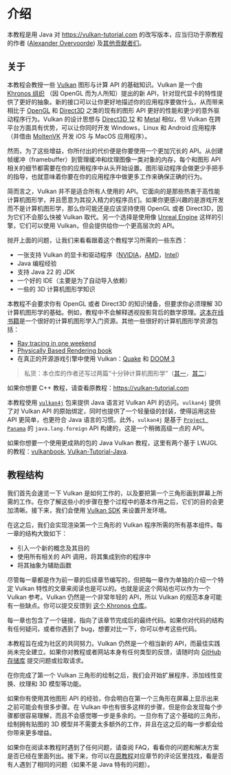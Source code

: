 # 介绍

本教程是用 Java 对 <https://vulkan-tutorial.com> 的改写版本，应当归功于原教程的作者 ([Alexander Overvoorde](https://github.com/Overv)) 及[其他贡献者们](https://github.com/Overv/VulkanTutorial/graphs/contributors)。

## 关于

本教程会教授一些 [Vulkan](https://khronos.org/vulkan) 图形与计算 API 的基础知识。Vulkan 是一个由 [Khronos 组织](https://www.khronos.org/) （因 OpenGL 而为人所知）提出的新 API，针对现代显卡的特性提供了更好的抽象。新的接口可以让你更好地描述你的应用程序要做什么，从而带来相比于 [OpenGL](https://en.wikipedia.org/wiki/OpenGL) 和 [Direct3D](https://en.wikipedia.org/wiki/Direct3D) 之类的现有的图形 API 更好的性能和更少的意外驱动程序行为。Vulkan 的设计思想与 [Direct3D 12](https://en.wikipedia.org/wiki/Direct3D#Direct3D_12) 和 [Metal](https://en.wikipedia.org/wiki/Metal_(API)) 相似，但 Vulkan 在跨平台方面具有优势，可以让你同时开发 Windows，Linux 和 Android 应用程序（并借由 [MoltenVK](https://github.com/KhronosGroup/MoltenVK) 开发 iOS 与 MacOS 应用程序）。

然而，为了这些增益，你所付出的代价便是你要使用一个更加冗长的 API。从创建帧缓冲（framebuffer）到管理缓冲和纹理图像一类对象的内存，每个和图形 API 相关的细节都需要在你的应用程序中从头开始设置。图形驱动程序会做更少手把手的指导，也就意味着你要在你的应用程序中做更多工作来确保正确的行为。

简而言之，Vulkan 并不是适合所有人使用的 API。它面向的是那些热衷于高性能计算机图形学，并且愿意为其投入精力的程序员们。如果你更感兴趣的是游戏开发而不是计算机图形学，那么你可能还是应该坚持使用 OpenGL 或者 Direct3D，因为它们不会那么快被 Vulkan 取代。另一个选择是使用像 [Unreal Engine](https://en.wikipedia.org/wiki/Unreal_Engine#Unreal_Engine_4) 这样的引擎，它们可以使用 Vulkan，但会提供给你一个更高层次的 API。

抛开上面的问题，让我们来看看跟着这个教程学习所需的一些东西：

* 一张支持 Vulkan 的显卡和驱动程序（[NVIDIA](https://developer.nvidia.com/vulkan-driver)，[AMD](http://www.amd.com/en-us/innovations/software-technologies/technologies-gaming/vulkan)，[Intel](https://software.intel.com/en-us/blogs/2016/03/14/new-intel-vulkan-beta-1540204404-graphics-driver-for-windows-78110-1540)）
* Java 编程经验
* 支持 Java 22 的 JDK
* 一个好的 IDE（主要是为了自动导入依赖）
* 一些的 3D 计算机图形学知识

本教程不会要求你有 OpenGL 或者 Direct3D 的知识储备，但要求你必须理解 3D 计算机图形学的基础。例如，教程中不会解释透视投影背后的数学原理。[这本在线书籍](https://paroj.github.io/gltut/)是一个很好的计算机图形学入门资源。其他一些很好的计算机图形学资源包括：

* [Ray tracing in one weekend](https://raytracing.github.io/books/RayTracingInOneWeekend.html)
* [Physically Based Rendering book](http://www.pbr-book.org/)
* 在真正的开源游戏引擎中使用 Vulkan：[Quake](https://github.com/Novum/vkQuake) 和 [DOOM 3](https://github.com/DustinHLand/vkDOOM3)

> 私货：本仓库的作者还写过两篇“十分钟计算机图形学”（[其一](https://self.icey.tech/#/blog/1690381815-10-minutes-computer-graphics)，[其二](https://self.icey.tech/#/blog/1690614312-10-minutes-computer-graphics-2)）

如果你想要 C++ 教程，请查看原教程：<https://vulkan-tutorial.com>

本教程使用 [`vulkan4j`](https://github.com/chuigda/vulkan4j) 包来提供 Java 语言对 Vulkan API 的访问。`vulkan4j` 提供了对 Vulkan API 的原始绑定，同时也提供了一个轻量级的封装，使得运用这些 API 更简单，也更符合 Java 语言的习惯。此外，`vulkan4j` 是基于 [`Project Panama`](https://openjdk.java.net/projects/panama/) 的 `java.lang.foreign` API 构建的，这是一个稍微高级一点的 API。

如果你想要一个使用更成熟的包的 Java Vulkan 教程，这里有两个基于 LWJGL 的教程：[vulkanbook](https://github.com/lwjglgamedev/vulkanbook/tree/master), [Vulkan-Tutorial-Java](https://github.com/Naitsirc98/Vulkan-Tutorial-Java).

## 教程结构

我们首先会速览一下 Vulkan 是如何工作的，以及要把第一个三角形画到屏幕上所需的工作。在你了解这些小的步骤在整个过程中的基本作用之后，它们的目的会更加清晰。接下来，我们会使用 [Vulkan SDK](https://lunarg.com/vulkan-sdk/) 来设置开发环境。

在这之后，我们会实现渲染第一个三角形的 Vulkan 程序所需的所有基本组件。每一章的结构大致如下：

* 引入一个新的概念及其目的
* 使用所有相关的 API 调用，将其集成到你的程序中
* 将其抽象为辅助函数

尽管每一章都是作为前一章的后续章节编写的，但把每一章作为单独的介绍一个特定 Vulkan 特性的文章来阅读也是可以的。也就是说这个网站也可以作为一个 Vulkan 参考。Vulkan 仍然是一个非常年轻的 API，所以 Vulkan 的规范本身可能有一些缺点。你可以提交反馈到 [这个 Khronos 仓库](https://github.com/KhronosGroup/Vulkan-Docs)。

每一章也包含了一个链接，指向了该章节完成后的最终代码。如果你对代码的结构有任何疑问，或者你遇到了 bug，想要对比一下，你可以参考这些代码。

本教程旨在成为社区的共同努力。Vulkan 仍然是一个相当新的 API，而最佳实践尚未完全建立。如果你对教程或者网站本身有任何类型的反馈，请随时向 [GitHub 存储库](https://github.com/chuigda/vulkan4j) 提交问题或拉取请求。

在你完成了第一个 Vulkan 三角形的绘制之后，我们会开始扩展程序，添加线性变换、纹理和 3D 模型等功能。

如果你有使用其他图形 API 的经验，你会明白在第一个三角形在屏幕上显示出来之前可能会有很多步骤。在 Vulkan 中也有很多这样的步骤，但是你会发现每个步骤都很容易理解，而且不会感觉哪一步是多余的。一旦你有了这个基础的三角形，绘制拥有贴图的 3D 模型并不需要太多额外的工作，并且在这之后的每一步都会给你带来更多增益。

如果你在阅读本教程时遇到了任何问题，请查阅 FAQ，看看你的问题和解决方案是否已经在里面列出。接下来，你可以在[原教程](https://vulkan-tutorial.com/)对应章节的评论区里找找，看是否有人遇到了相同的问题（如果不是 Java 特有的问题）。
